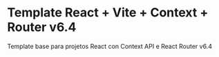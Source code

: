# Template React + Vite + Context + Router v6.4

Template base para projetos React con Context API e React Router v6.4
